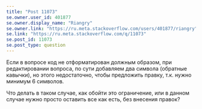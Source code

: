 ```yaml
---
title: "Post 11073"
se.owner.user_id: 401877
se.owner.display_name: "Riangry"
se.owner.link: "https://ru.meta.stackoverflow.com/users/401877/riangry"
se.link: "https://ru.meta.stackoverflow.com/q/11073"
se.post_id: 11073
se.post_type: question
---
```

<p>Если в вопросе код не отформатирован должным образом, при редактировании вопроса, по сути добавляем два символа (обратные кавычки), но этого недостаточно, чтобы предложить правку, т.к. нужно минимум 6 символов.</p>
<p>Что делать в таком случае, как обойти это ограничение, или в данном случае нужно просто оставить все как есть, без внесения правок?</p>
